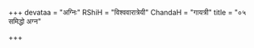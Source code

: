 +++
devataa = "अग्निः"
RShiH = "विश्ववारात्रेयी"
ChandaH = "गायत्री"
title = "०५ समिद्धो अग्न"

+++
